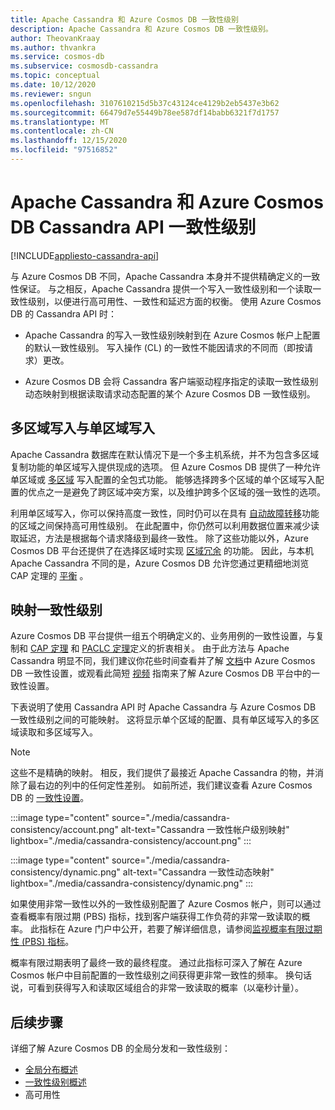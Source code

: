 ```yaml
---
title: Apache Cassandra 和 Azure Cosmos DB 一致性级别
description: Apache Cassandra 和 Azure Cosmos DB 一致性级别。
author: TheovanKraay
ms.author: thvankra
ms.service: cosmos-db
ms.subservice: cosmosdb-cassandra
ms.topic: conceptual
ms.date: 10/12/2020
ms.reviewer: sngun
ms.openlocfilehash: 3107610215d5b37c43124ce4129b2eb5437e3b62
ms.sourcegitcommit: 66479d7e55449b78ee587df14babb6321f7d1757
ms.translationtype: MT
ms.contentlocale: zh-CN
ms.lasthandoff: 12/15/2020
ms.locfileid: "97516852"
---
```

# <a name="apache-cassandra-and-azure-cosmos-db-cassandra-api-consistency-levels"></a>Apache Cassandra 和 Azure Cosmos DB Cassandra API 一致性级别
[!INCLUDE[appliesto-cassandra-api](includes/appliesto-cassandra-api.md)]

与 Azure Cosmos DB 不同，Apache Cassandra 本身并不提供精确定义的一致性保证。 与之相反，Apache Cassandra 提供一个写入一致性级别和一个读取一致性级别，以便进行高可用性、一致性和延迟方面的权衡。 使用 Azure Cosmos DB 的 Cassandra API 时：

* Apache Cassandra 的写入一致性级别映射到在 Azure Cosmos 帐户上配置的默认一致性级别。 写入操作 (CL) 的一致性不能因请求的不同而（即按请求）更改。

* Azure Cosmos DB 会将 Cassandra 客户端驱动程序指定的读取一致性级别动态映射到根据读取请求动态配置的某个 Azure Cosmos DB 一致性级别。

## <a name="multi-region-writes-vs-single-region-writes"></a>多区域写入与单区域写入

Apache Cassandra 数据库在默认情况下是一个多主机系统，并不为包含多区域复制功能的单区域写入提供现成的选项。 但 Azure Cosmos DB 提供了一种允许单区域或 [多区域](how-to-multi-master.md) 写入配置的全包式功能。 能够选择跨多个区域的单个区域写入配置的优点之一是避免了跨区域冲突方案，以及维护跨多个区域的强一致性的选项。 

利用单区域写入，你可以保持高度一致性，同时仍可以在具有 [自动故障转移](high-availability.md#multi-region-accounts-with-a-single-write-region-write-region-outage)功能的区域之间保持高可用性级别。 在此配置中，你仍然可以利用数据位置来减少读取延迟，方法是根据每个请求降级到最终一致性。 除了这些功能以外，Azure Cosmos DB 平台还提供了在选择区域时实现 [区域冗余](high-availability.md#availability-zone-support) 的功能。 因此，与本机 Apache Cassandra 不同的是，Azure Cosmos DB 允许您通过更精细地浏览 CAP 定理的 [平衡](consistency-levels.md#rto) 。

## <a name="mapping-consistency-levels"></a>映射一致性级别

Azure Cosmos DB 平台提供一组五个明确定义的、业务用例的一致性设置，与复制和 [CAP 定理](https://en.wikipedia.org/wiki/CAP_theorem) 和 [PACLC 定理](https://en.wikipedia.org/wiki/PACELC_theorem)定义的折衷相关。 由于此方法与 Apache Cassandra 明显不同，我们建议你花些时间查看并了解 [文档](consistency-levels.md)中 Azure Cosmos DB 一致性设置，或观看此简短 [视频](https://www.youtube.com/watch?v=t1--kZjrG-o) 指南来了解 Azure Cosmos DB 平台中的一致性设置。

下表说明了使用 Cassandra API 时 Apache Cassandra 与 Azure Cosmos DB 一致性级别之间的可能映射。 这将显示单个区域的配置、具有单区域写入的多区域读取和多区域写入。

> [!NOTE]
> 这些不是精确的映射。 相反，我们提供了最接近 Apache Cassandra 的物，并消除了最右边的列中的任何定性差别。 如前所述，我们建议查看 Azure Cosmos DB 的 [一致性设置](consistency-levels.md)。 

:::image type="content" source="./media/cassandra-consistency/account.png" alt-text="Cassandra 一致性帐户级别映射" lightbox="./media/cassandra-consistency/account.png" :::

:::image type="content" source="./media/cassandra-consistency/dynamic.png" alt-text="Cassandra 一致性动态映射" lightbox="./media/cassandra-consistency/dynamic.png" :::

如果使用非常一致性以外的一致性级别配置了 Azure Cosmos 帐户，则可以通过查看概率有限过期 (PBS) 指标，找到客户端获得工作负荷的非常一致读取的概率。 此指标在 Azure 门户中公开，若要了解详细信息，请参阅[监视概率有限过期性 (PBS) 指标](how-to-manage-consistency.md#monitor-probabilistically-bounded-staleness-pbs-metric)。

概率有限过期表明了最终一致的最终程度。 通过此指标可深入了解在 Azure Cosmos 帐户中目前配置的一致性级别之间获得更非常一致性的频率。 换句话说，可看到获得写入和读取区域组合的非常一致读取的概率（以毫秒计量）。

## <a name="next-steps"></a>后续步骤

详细了解 Azure Cosmos DB 的全局分发和一致性级别：

* [全局分布概述](distribute-data-globally.md)
* [一致性级别概述](consistency-levels.md)
* 高可用性
